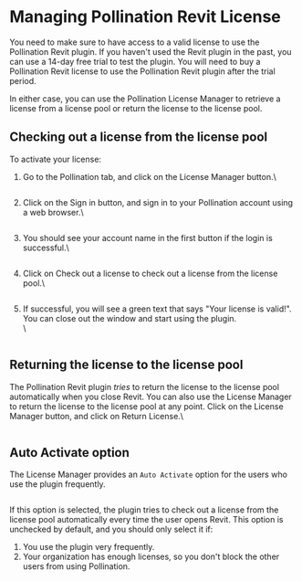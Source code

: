 # Managing Pollination Revit License

You need to make sure to have access to a valid license to use the Pollination Revit plugin. If you haven't used the Revit plugin in the past, you can use a 14-day free trial to test the plugin. You will need to buy a Pollination Revit license to use the Pollination Revit plugin after the trial period.

In either case, you can use the Pollination License Manager to retrieve a license from a license pool or return the license to the license pool.

## Checking out a license from the license pool

To activate your license:

1.  Go to the Pollination tab, and click on the License Manager button.\


    <figure><img src="../../.gitbook/assets/image (184).png" alt=""><figcaption></figcaption></figure>


2.  Click on the Sign in button, and sign in to your Pollination account using a web browser.\


    <figure><img src="../../.gitbook/assets/image (188).png" alt=""><figcaption></figcaption></figure>


3.  You should see your account name in the first button if the login is successful.\


    <div data-full-width="false"><figure><img src="../../.gitbook/assets/image (189).png" alt=""><figcaption></figcaption></figure></div>


4.  Click on Check out a license to check out a license from the license pool.\


    <figure><img src="../../.gitbook/assets/image (190).png" alt=""><figcaption></figcaption></figure>


5.  If successful, you will see a green text that says "Your license is valid!". You can close out the window and start using the plugin.\
    \


    <figure><img src="../../.gitbook/assets/image (191).png" alt=""><figcaption></figcaption></figure>

## Returning the license to the license pool

The Pollination Revit plugin _tries_ to return the license to the license pool automatically when you close Revit. You can also use the License Manager to return the license to the license pool at any point. Click on the License Manager button, and click on Return License.\


<figure><img src="../../.gitbook/assets/image (192).png" alt=""><figcaption></figcaption></figure>

## Auto Activate option

The License Manager provides an `Auto Activate` option for the users who use the plugin frequently.

<figure><img src="../../.gitbook/assets/image (193).png" alt=""><figcaption></figcaption></figure>

If this option is selected, the plugin tries to check out a license from the license pool automatically every time the user opens Revit. This option is unchecked by default, and you should only select it if:

1. You use the plugin very frequently.
2. Your organization has enough licenses, so you don't block the other users from using Pollination.
